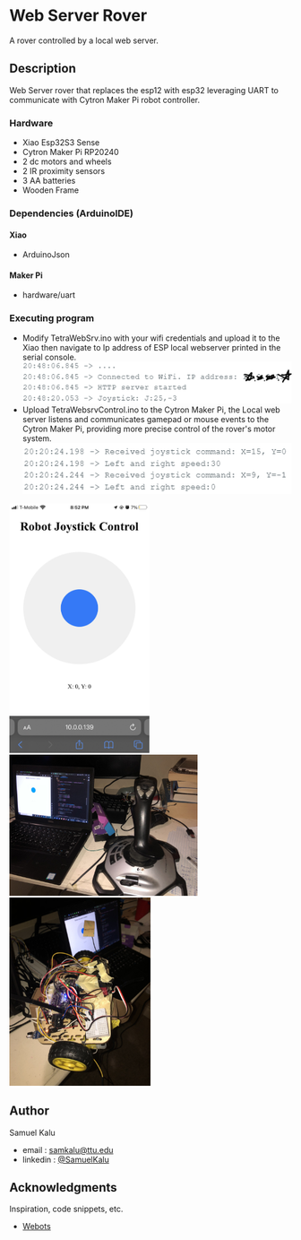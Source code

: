 # Web Server Rover

   A rover controlled by a local web server.

## Description

Web Server rover that replaces the esp12 with esp32 leveraging UART to communicate with Cytron Maker Pi robot controller. 

### Hardware

* Xiao Esp32S3 Sense
* Cytron Maker Pi RP20240
* 2 dc motors and wheels
* 2 IR proximity sensors
* 3 AA batteries
* Wooden Frame

  
### Dependencies (ArduinoIDE)

#### Xiao
* ArduinoJson
#### Maker Pi
* hardware/uart


### Executing program

* Modify TetraWebSrv.ino with your wifi credentials and upload it to the Xiao then navigate to Ip address of ESP local webserver printed in the serial console. \
  <img src='images/XiaoSerial.PNG' >
* Upload TetraWebsrvControl.ino to the Cytron Maker Pi, the Local web server listens and communicates gamepad or mouse events to the Cytron Maker Pi, providing more precise control of the rover's motor system. 
  <img src='images/CytronSerial.PNG' >

<div class= 'flex-col'>
  <img src='images/controls.jpeg' style=" width:250px;height:445px;" >
   <img src='images/controller.jpeg' style=" width:336px;height:252px;" >
  <img src='images/XiaoRover.jpeg' style=" width:252px;height:336px;" >
</div>
  
## Author

Samuel Kalu
  
* email : [samkalu@ttu.edu](mailto:samkalu@ttu.edu)
* linkedin : [@SamuelKalu](https://www.linkedin.com/in/samuel-kalu-74a359342/)


## Acknowledgments

Inspiration, code snippets, etc.
* [Webots](https://cyberbotics.com/doc/guide/tutorial-4-more-about-controllers?tab-language=c++)
